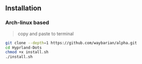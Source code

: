 ## Installation
### Arch-linux based
> copy and paste to terminal
```bash
git clone --depth=1 https://github.com/waybarian/alpha.git
cd Hyprland-Dots
chmod +x install.sh
./install.sh
```
